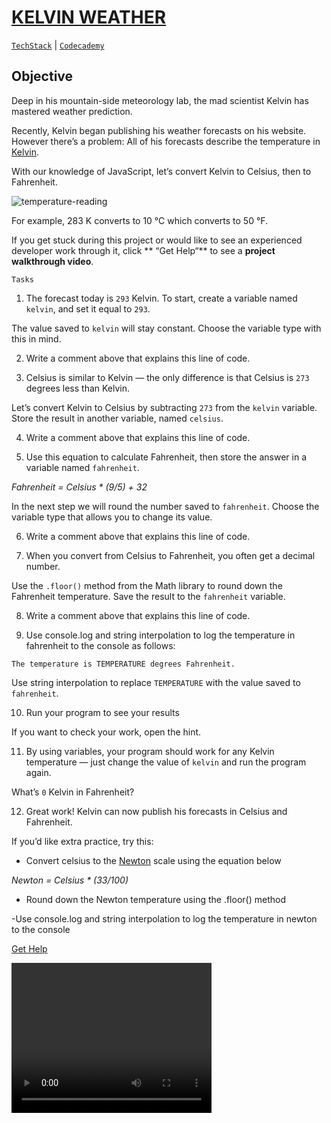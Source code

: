 # [KELVIN WEATHER](https://drive.google.com/file/d/17TAzLOn9ozBqc36aJ15U9uw4ugyQnjV9/view?usp=sharing)<br>
[`TechStack`](https://techstack.surge.sh) | [`Codecademy`](http://ssqt.co/mQfpbL0)

## Objective

Deep in his mountain-side meteorology lab, the mad scientist Kelvin has mastered weather prediction.

Recently, Kelvin began publishing his weather forecasts on his website. However there’s a problem: All of his forecasts describe the temperature in [Kelvin](https://en.wikipedia.org/wiki/Kelvin).

With our knowledge of JavaScript, let’s convert Kelvin to Celsius, then to Fahrenheit.

![temperature-reading](https://s3.amazonaws.com/codecademy-content/projects/introduction-to-javascript/learn-javascript-introduction/kelvin-weather/Kelvin+Thermometers.svg)

For example, 283 K converts to 10 °C which converts to 50 °F.

If you get stuck during this project or would like to see an experienced developer work through it, click ** “Get Help“** to see a **project walkthrough video**.

```
Tasks
```

1. The forecast today is `293` Kelvin. To start, create a variable named `kelvin`, and set it equal to `293`.

The value saved to `kelvin` will stay constant. Choose the variable type with this in mind.

2. Write a comment above that explains this line of code.

3. Celsius is similar to Kelvin — the only difference is that Celsius is `273` degrees less than Kelvin.

Let’s convert Kelvin to Celsius by subtracting `273` from the `kelvin` variable. Store the result in another variable, named `celsius`.

4. Write a comment above that explains this line of code.

5. Use this equation to calculate Fahrenheit, then store the answer in a variable named `fahrenheit`.

*Fahrenheit = Celsius * (9/5) + 32*

In the next step we will round the number saved to `fahrenheit`. Choose the variable type that allows you to change its value.

6. Write a comment above that explains this line of code.

7. When you convert from Celsius to Fahrenheit, you often get a decimal number.

Use the `.floor()` method from the Math library to round down the Fahrenheit temperature. Save the result to the `fahrenheit` variable.

8. Write a comment above that explains this line of code.

9. Use console.log and string interpolation to log the temperature in fahrenheit to the console as follows:

```
The temperature is TEMPERATURE degrees Fahrenheit.
```
Use string interpolation to replace `TEMPERATURE` with the value saved to `fahrenheit`.

10. Run your program to see your results

If you want to check your work, open the hint.

11. By using variables, your program should work for any Kelvin temperature — just change the value of `kelvin` and run the program again.

What’s `0` Kelvin in Fahrenheit?

12. Great work! Kelvin can now publish his forecasts in Celsius and Fahrenheit.

If you’d like extra practice, try this:

- Convert celsius to the [Newton](https://en.wikipedia.org/wiki/Newton_scale) scale using the equation below

*Newton = Celsius * (33/100)*

- Round down the Newton temperature using the .floor() method

-Use console.log and string interpolation to log the temperature in newton to the console

[Get Help](https://youtu.be/WlA1gy6fpgY)

<video width="320" height="240" controls>
  <source src="https://youtu.be/WlA1gy6fpgY" type="video/mp4">
Your browser does not support the video tag.
</video>
